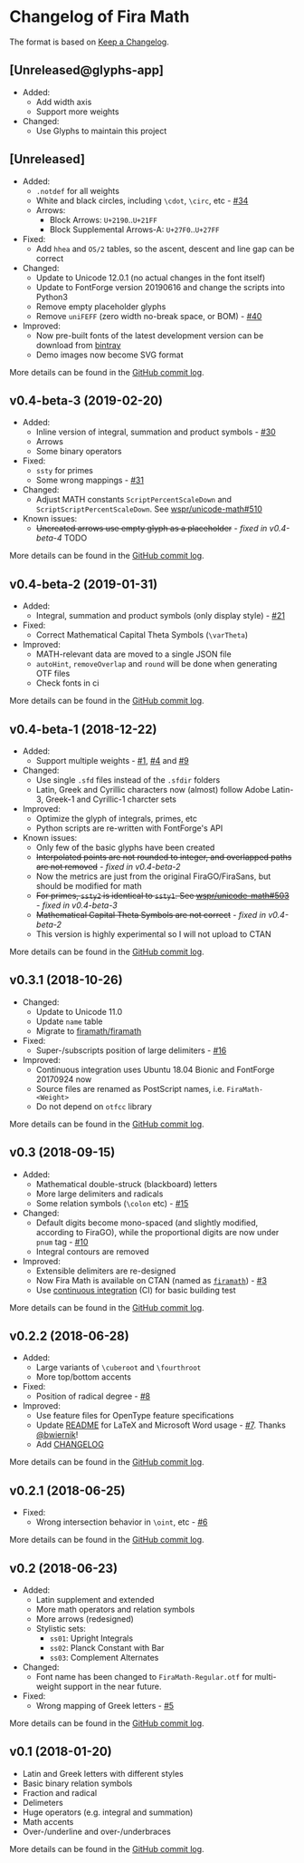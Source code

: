 # Changelog of Fira Math

The format is based on [Keep a Changelog](https://keepachangelog.com).

## [Unreleased@glyphs-app]

- Added:
  - Add width axis
  - Support more weights
- Changed:
  - Use Glyphs to maintain this project

## [Unreleased]

- Added:
  - `.notdef` for all weights
  - White and black circles, including `\cdot`, `\circ`, etc - [#34](https://github.com/firamath/firamath/issues/34)
  - Arrows:
    - Block Arrows: `U+2190`..`U+21FF`
    - Block Supplemental Arrows-A: `U+27F0`..`U+27FF`
- Fixed:
  - Add `hhea` and `OS/2` tables, so the ascent, descent and line gap can be correct
- Changed:
  - Update to Unicode 12.0.1 (no actual changes in the font itself)
  - Update to FontForge version 20190616 and change the scripts into Python3
  - Remove empty placeholder glyphs
  - Remove `uniFEFF` (zero width no-break space, or BOM) - [#40](https://github.com/firamath/firamath/issues/40)
- Improved:
  - Now pre-built fonts of the latest development version can be download from [bintray](https://bintray.com/firamath/firamath/firamath-travis)
  - Demo images now become SVG format

More details can be found in the [GitHub commit log](https://github.com/firamath/firamath/compare/v0.4-beta-3...master).

## v0.4-beta-3 (2019-02-20)

- Added:
  - Inline version of integral, summation and product symbols - [#30](https://github.com/firamath/firamath/issues/30)
  - Arrows
  - Some binary operators
- Fixed:
  - `ssty` for primes
  - Some wrong mappings - [#31](https://github.com/firamath/firamath/issues/31)
- Changed:
  - Adjust MATH constants `ScriptPercentScaleDown` and `ScriptScriptPercentScaleDown`. See [wspr/unicode-math#510](https://github.com/wspr/unicode-math/issues/510)
- Known issues:
  - ~~Uncreated arrows use empty glyph as a placeholder~~ - *fixed in v0.4-beta-4* TODO

More details can be found in the [GitHub commit log](https://github.com/firamath/firamath/compare/v0.4-beta-2...v0.4-beta-3).

## v0.4-beta-2 (2019-01-31)

- Added:
  - Integral, summation and product symbols (only display style) - [#21](https://github.com/firamath/firamath/issues/21)
- Fixed:
  - Correct Mathematical Capital Theta Symbols (`\varTheta`)
- Improved:
  - MATH-relevant data are moved to a single JSON file
  - `autoHint`, `removeOverlap` and `round` will be done when generating OTF files
  - Check fonts in ci

More details can be found in the [GitHub commit log](https://github.com/firamath/firamath/compare/v0.4-beta-1...v0.4-beta-2).

## v0.4-beta-1 (2018-12-22)

- Added:
  - Support multiple weights - [#1](https://github.com/firamath/firamath/issues/1), [#4](https://github.com/firamath/firamath/issues/4) and [#9](https://github.com/firamath/firamath/issues/9)
- Changed:
  - Use single `.sfd` files instead of the `.sfdir` folders
  - Latin, Greek and Cyrillic characters now (almost) follow Adobe Latin-3, Greek-1 and Cyrillic-1 charcter sets
- Improved:
  - Optimize the glyph of integrals, primes, etc
  - Python scripts are re-written with FontForge's API
- Known issues:
  - Only few of the basic glyphs have been created
  - ~~Interpolated points are not rounded to integer, and overlapped paths are not removed~~ - *fixed in v0.4-beta-2*
  - Now the metrics are just from the original FiraGO/FiraSans, but should be modified for math
  - ~~For primes, `ssty2` is identical to `ssty1`. See [wspr/unicode-math#503](https://github.com/wspr/unicode-math/issues/503)~~ - *fixed in v0.4-beta-3*
  - ~~Mathematical Capital Theta Symbols are not correct~~ - *fixed in v0.4-beta-2*
  - This version is highly experimental so I will not upload to CTAN

More details can be found in the [GitHub commit log](https://github.com/firamath/firamath/compare/v0.3.1...v0.4-beta-1).

## v0.3.1 (2018-10-26)

- Changed:
  - Update to Unicode 11.0
  - Update `name` table
  - Migrate to [firamath/firamath](https://github.com/firamath/firamath)
- Fixed:
  - Super-/subscripts position of large delimiters - [#16](https://github.com/firamath/firamath/issues/16)
- Improved:
  - Continuous integration uses Ubuntu 18.04 Bionic and FontForge 20170924 now
  - Source files are renamed as PostScript names, i.e. `FiraMath-<Weight>`
  - Do not depend on `otfcc` library

More details can be found in the [GitHub commit log](https://github.com/firamath/firamath/compare/v0.3...v0.3.1).

## v0.3 (2018-09-15)

- Added:
  - Mathematical double-struck (blackboard) letters
  - More large delimiters and radicals
  - Some relation symbols (`\colon` etc) - [#15](https://github.com/firamath/firamath/issues/15)
- Changed:
  - Default digits become mono-spaced (and slightly modified, according to FiraGO), while the proportional digits are now under `pnum` tag - [#10](https://github.com/firamath/firamath/issues/10)
  - Integral contours are removed
- Improved:
  - Extensible delimiters are re-designed
  - Now Fira Math is available on CTAN (named as [`firamath`](https://ctan.org/pkg/firamath)) - [#3](https://github.com/firamath/firamath/issues/3)
  - Use [continuous integration](https://travis-ci.org/firamath/firamath) (CI) for basic building test

More details can be found in the [GitHub commit log](https://github.com/firamath/firamath/compare/v0.2.2...v0.3).

## v0.2.2 (2018-06-28)

- Added:
  - Large variants of `\cuberoot` and `\fourthroot`
  - More top/bottom accents
- Fixed:
  - Position of radical degree - [#8](https://github.com/firamath/firamath/issues/8)
- Improved:
  - Use feature files for OpenType feature specifications
  - Update [README](README.md) for LaTeX and Microsoft Word usage - [#7](https://github.com/firamath/firamath/pull/7). Thanks [@bwiernik](https://github.com/bwiernik)!
  - Add [CHANGELOG](CHANGELOG.md)

More details can be found in the [GitHub commit log](https://github.com/firamath/firamath/compare/v0.2.1...v0.2.2).

## v0.2.1 (2018-06-25)

- Fixed:
  - Wrong intersection behavior in `\oint`, etc - [#6](https://github.com/firamath/firamath/issues/6)

More details can be found in the [GitHub commit log](https://github.com/firamath/firamath/compare/v0.2...v0.2.1).

## v0.2 (2018-06-23)

- Added:
  - Latin supplement and extended
  - More math operators and relation symbols
  - More arrows (redesigned)
  - Stylistic sets:
    - `ss01`: Upright Integrals
    - `ss02`: Planck Constant with Bar
    - `ss03`: Complement Alternates
- Changed:
  - Font name has been changed to `FiraMath-Regular.otf` for multi-weight support in the near future.
- Fixed:
  - Wrong mapping of Greek letters - [#5](https://github.com/firamath/firamath/issues/5)

More details can be found in the [GitHub commit log](https://github.com/firamath/firamath/compare/v0.1...v0.2).

## v0.1 (2018-01-20)

- Latin and Greek letters with different styles
- Basic binary relation symbols
- Fraction and radical
- Delimeters
- Huge operators (e.g. integral and summation)
- Math accents
- Over-/underline and over-/underbraces

More details can be found in the [GitHub commit log](https://github.com/firamath/firamath/compare/5011a1e9...v0.1).
